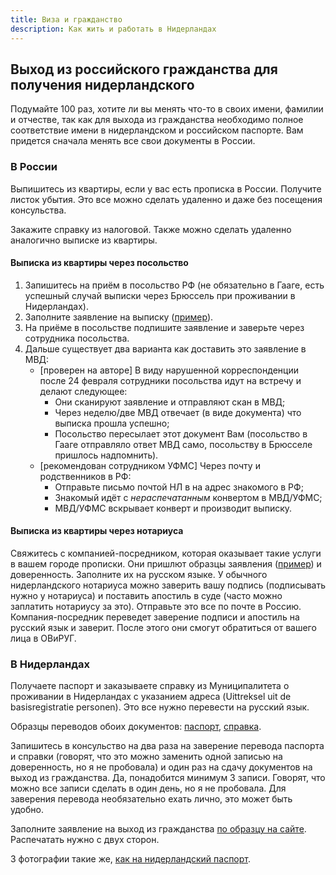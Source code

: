 ```yaml
---
title: Виза и гражданство
description: Как жить и работать в Нидерландах
---
```


## Выход из российского гражданства для получения нидерландского

Подумайте 100 раз, хотите ли вы менять что-то в своих имени, фамилии и отчестве, так как для выхода из гражданства необходимо полное соответствие имени в нидерландском и российском паспорте. Вам придется сначала менять все свои документы в России.

### В России

Выпишитесь из квартиры, если у вас есть прописка в России. Получите листок убытия. Это все можно сделать удаленно и даже без посещения консульства.

Закажите справку из налоговой. Также можно сделать удаленно аналогично выписке из квартиры.

#### Выписка из квартиры через посольство
1. Запишитесь на приём в посольство РФ (не обязательно в Гааге, есть успешный случай выписки через Брюссель при проживании в Нидерландах).
2. Заполните заявление на выписку ([пример](/files/unregister.pdf)).
3. На приёме в посольстве подпишите заявление и заверьте через сотрудника посольства.
4. Дальше существует два варианта как доставить это заявление в МВД:
    * [проверен на авторе] В виду нарушенной корреспонденции после 24 февраля сотрудники посольства идут на встречу и делают следующее:
        * Они сканируют заявление и отправляют скан в МВД;
        * Через неделю/две МВД отвечает (в виде документа) что выписка прошла успешно;
        * Посольство пересылает этот документ Вам (посольство в Гааге отправляло ответ МВД само, посольству в Брюсселе пришлось надпомнить).
    * [рекомендован сотрудником УФМС] Через почту и родственников в РФ:
        * Отправьте письмо почтой НЛ в на адрес знакомого в РФ;
        * Знакомый идёт с *нераспечатанным* конвертом в МВД/УФМС;
        * МВД/УФМС вскрывает конверт и производит выписку.

#### Выписка из квартиры через нотариуса

Свяжитесь с компанией-посредником, которая оказывает такие услуги в вашем городе прописки. Они пришлют образцы заявления ([пример](/files/unregister.pdf)) и доверенность. Заполните их на русском языке. У обычного нидерландского нотариуса можно заверить вашу подпись (подписывать нужно у нотариуса) и поставить апостиль в суде (часто можно заплатить нотариусу за это). Отправьте это все по почте в Россию. Компания-посредник переведет заверение подписи и апостиль на русский язык и заверит. После этого они смогут обратиться от вашего лица в ОВиРУГ.

### В Нидерландах

Получаете паспорт и заказываете справку из Муниципалитета о проживании в Нидерландах с указанием адреса (Uittreksel uit de basisregistratie personen). Это все нужно перевести на русский язык.

Образцы переводов обоих документов: [паспорт](/files/translation_passport.pdf), [справка](/files/translation_reference.pdf).

Запишитесь в консульство на два раза на заверение перевода паспорта и справки (говорят, что это можно заменить одной записью на доверенность, но я не пробовала) и один раз на сдачу документов на выход из гражданства. Да, понадобится минимум 3 записи. Говорят, что можно все записи сделать в один день, но я не пробовала. Для заверения перевода необязательно ехать лично, это может быть удобно.

Заполните заявление на выход из гражданства [по образцу на сайте](https://netherlands.mid.ru/ru/consular-services/consulate-ru/citizenship/vykhod_iz_grazhdanstva_rf/). Распечатать нужно с двух сторон.

3 фотографии такие же, [как на нидерландский паспорт](https://www.rijksoverheid.nl/onderwerpen/paspoort-en-identiteitskaart/eisen-pasfoto-paspoort-id-kaart).
